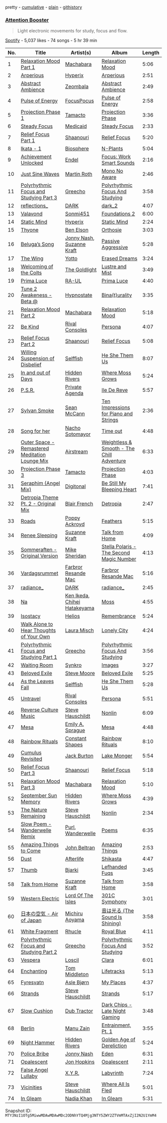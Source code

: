 pretty - [cumulative](/playlists/cumulative/37i9dQZF1DX1SBMQfWoBV6.md) - [plain](/playlists/plain/37i9dQZF1DX1SBMQfWoBV6) - [githistory](https://github.githistory.xyz/mackorone/spotify-playlist-archive/blob/main/playlists/plain/37i9dQZF1DX1SBMQfWoBV6)

### [Attention Booster](https://open.spotify.com/playlist/37i9dQZF1DX1SBMQfWoBV6)

> Light electronic movements for study, focus and flow.

[Spotify](https://open.spotify.com/user/spotify) - 5,037 likes - 74 songs - 5 hr 39 min

| No. | Title | Artist(s) | Album | Length |
|---|---|---|---|---|
| 1 | [Relaxation Mood Part 1](https://open.spotify.com/track/1ITXk2XtlXEEJIjPaYxeHC) | [Machabara](https://open.spotify.com/artist/5OQe8EsRkxUlaeJ8sESTyK) | [Relaxation Mood](https://open.spotify.com/album/4oLFR8aCQj1GECAdnFhuFY) | 5:06 |
| 2 | [Arperious](https://open.spotify.com/track/6NpymTa0H0DXNQcfGBSb9M) | [Hyperix](https://open.spotify.com/artist/2vlHxzMM3LDROyxBioXC2Q) | [Arperious](https://open.spotify.com/album/5rxLM3dUbhXaItPpAsnKbh) | 2:51 |
| 3 | [Abstract Ambience](https://open.spotify.com/track/7hnCKEU2LpfD3tkfgEhnKF) | [Zeombala](https://open.spotify.com/artist/1ERLT1kdPcQocPENfka9M8) | [Abstract Ambience](https://open.spotify.com/album/5067Ai9GOj6ROHmVhUX3mn) | 2:49 |
| 4 | [Pulse of Energy](https://open.spotify.com/track/1iXrptWumZpCohHlTE1ct2) | [FocusPocus](https://open.spotify.com/artist/3PvDMOBR3e0OLBKbEU8V2k) | [Pulse of Energy](https://open.spotify.com/album/4c5VV5hL4mPGqtXgar92Lf) | 2:58 |
| 5 | [Projection Phase 1](https://open.spotify.com/track/3VUaSYzan96brB5zchJx4T) | [Tamacto](https://open.spotify.com/artist/02EvIsE0XWi2HJmTXcK2QQ) | [Projection Phase](https://open.spotify.com/album/5bDTUrvpiVmkj1j1MjegBZ) | 3:36 |
| 6 | [Steady Focus](https://open.spotify.com/track/11lLwgMsGuTS8ENsA1Tf35) | [Medicaid](https://open.spotify.com/artist/5KW4ln3Bh5bLkg02GX1vJT) | [Steady Focus](https://open.spotify.com/album/2JzAOAba2GnsDu1Pk719YI) | 2:33 |
| 7 | [Relief Focus Part 1](https://open.spotify.com/track/4iu11idQuMvhRWfeKsT7eZ) | [Shaanouri](https://open.spotify.com/artist/2FWFKErUkjpSdqcbvTsw33) | [Relief Focus](https://open.spotify.com/album/43OcuIirS6m1pDpabjy9Kx) | 5:20 |
| 8 | [Ikata \- 1](https://open.spotify.com/track/4WpJhXF5NvcZQApCRU7Fih) | [Biosphere](https://open.spotify.com/artist/2rcnAZ6DvORQ365X3zVYpr) | [N\-Plants](https://open.spotify.com/album/6O0NOaFQ56eChOtw47l9VI) | 5:04 |
| 9 | [Achievement Unlocked](https://open.spotify.com/track/1qlpsQZTzBJ3C9Padf3dCp) | [Endel](https://open.spotify.com/artist/3JNr31WfX56vgwBuIcdOt4) | [Focus: Work Smart Sounds](https://open.spotify.com/album/5sVSZ4CGxYznBbbO2DTPvV) | 2:16 |
| 10 | [Just Sine Waves](https://open.spotify.com/track/7J8NbJZXIbR3JLOUk5BITV) | [Martin Roth](https://open.spotify.com/artist/4LoSbPey3kklzX5f2KEks1) | [Mono No Aware](https://open.spotify.com/album/70hyp5k7zuvuI52UZvWBKx) | 2:46 |
| 11 | [Polyrhythmic Focus and Studying Part 3](https://open.spotify.com/track/4vtqAaig1XbUIZbCmZXp1A) | [Greecho](https://open.spotify.com/artist/13x3oBzOHHvA23aEPvrLLx) | [Polyrhythmic Focus And Studying](https://open.spotify.com/album/3eVENAC5Fr5WphpkTIEQz0) | 3:58 |
| 12 | [reflections\_](https://open.spotify.com/track/4ILaye6zO7KQ4jdfcsyZfp) | [DARK](https://open.spotify.com/artist/4mJeYvJH1WW0jLjbUh6VxM) | [dark\_2](https://open.spotify.com/album/5RaaBAphojbpJusuLNsOY9) | 4:07 |
| 13 | [Valavond](https://open.spotify.com/track/6Ff7dIvhOa6wqCxYdNDKSs) | [Sonmi451](https://open.spotify.com/artist/1rQREdU6Zyil9kuBQJvaRN) | [Foundations 2](https://open.spotify.com/album/6NiOKlzucDnE4NJAGPpv06) | 6:00 |
| 14 | [Static Mind](https://open.spotify.com/track/11wGs0bSwN3km6whYMZCiu) | [Hyperix](https://open.spotify.com/artist/2vlHxzMM3LDROyxBioXC2Q) | [Static Mind](https://open.spotify.com/album/71hhZ7on21C40GUYV1CQQ5) | 2:24 |
| 15 | [Thyone](https://open.spotify.com/track/19GN5lWipW5bg1aa8SCLTE) | [Ben Elson](https://open.spotify.com/artist/1OuL8Cuw5Ed403k0dUnloa) | [Orthosie](https://open.spotify.com/album/4NzbetkU7aw0ccC5pV7LIy) | 3:03 |
| 16 | [Beluga’s Song](https://open.spotify.com/track/1BHu8dmQWiwoh7p1vgJZKN) | [Jonny Nash](https://open.spotify.com/artist/4VnaEWTHIwbqbDCwNPpfde), [Suzanne Kraft](https://open.spotify.com/artist/1FTn5osUbCr8n7WgYmbK5m) | [Passive Aggressive](https://open.spotify.com/album/06CnAHZC6NtWc1f0vuKi9l) | 5:28 |
| 17 | [The Wing](https://open.spotify.com/track/4nIdUgjJwddAnfZhggwFpa) | [Yotto](https://open.spotify.com/artist/5Dyfxq0ZrFjjeFBdSNxDbo) | [Erased Dreams](https://open.spotify.com/album/6Q67qjhJcBsMPWS3PXF8kv) | 3:24 |
| 18 | [Welcoming of the Colts](https://open.spotify.com/track/0Htf6VECFgxlVKmS4dHrR0) | [The Goldlight](https://open.spotify.com/artist/35zOaLSrpQwL9mSBQjbK7f) | [Lustre and Mist](https://open.spotify.com/album/1cqYxODeCDRlnOqERNtXn5) | 3:49 |
| 19 | [Prima Luce](https://open.spotify.com/track/6hOMR6CFQICXK8NXpjiBh2) | [RA\-UL](https://open.spotify.com/artist/2JeqxmyESYTBLsPY9Xvdjt) | [Prima Luce](https://open.spotify.com/album/5ETvDJJqpujShOF6sUYaYc) | 4:40 |
| 20 | [Tune 2 Awakeness \- Beta @](https://open.spotify.com/track/2M52JGX9RzoeFFEN4lVMqX) | [Hypnostate](https://open.spotify.com/artist/2W4sX0RRSKjnAd599CxiX6) | [Bina\(t\)urality](https://open.spotify.com/album/0yZdZJKrLqir5aQ0PmwtHe) | 3:35 |
| 21 | [Relaxation Mood Part 2](https://open.spotify.com/track/0U4UCxiNLfa87Qn42aNBta) | [Machabara](https://open.spotify.com/artist/5OQe8EsRkxUlaeJ8sESTyK) | [Relaxation Mood](https://open.spotify.com/album/4oLFR8aCQj1GECAdnFhuFY) | 5:18 |
| 22 | [Be Kind](https://open.spotify.com/track/3rkesmzecZXrKZ7HA68OKZ) | [Rival Consoles](https://open.spotify.com/artist/05lIUgmmsmTX2N9dCKc8rC) | [Persona](https://open.spotify.com/album/1BI2mpiBt99NlNvLka4QhG) | 4:07 |
| 23 | [Relief Focus Part 2](https://open.spotify.com/track/59hLUdNHEoyvpyNzzkuq2i) | [Shaanouri](https://open.spotify.com/artist/2FWFKErUkjpSdqcbvTsw33) | [Relief Focus](https://open.spotify.com/album/43OcuIirS6m1pDpabjy9Kx) | 5:08 |
| 24 | [Willing Suspension of Disbelief](https://open.spotify.com/track/07JOkxdkKHffHm1YLbUhFg) | [Selffish](https://open.spotify.com/artist/0YIcdQQ4Mmhl4l40ubHABn) | [He She Them Us](https://open.spotify.com/album/4oyS54Dgj9V4RfwaWQO5t5) | 8:07 |
| 25 | [In and out of Days](https://open.spotify.com/track/0Rw6XHubnNlZ7joTug4ogA) | [Hidden Rivers](https://open.spotify.com/artist/3hnXe9Zah3sqkO0XzAzebp) | [Where Moss Grows](https://open.spotify.com/album/6o5cdOMQFtNjJD7TQAVb7j) | 5:24 |
| 26 | [P.S.R.](https://open.spotify.com/track/1BUK2OhjoaxPi6n7CPq25q) | [Private Agenda](https://open.spotify.com/artist/0Ach9AicviOrwIPxUPntnA) | [Ile De Reve](https://open.spotify.com/album/6amMyNzSzAfsBfMbe32bws) | 5:57 |
| 27 | [Sylvan Smoke](https://open.spotify.com/track/2Gfs49i4wLusg8WLM8Q3jS) | [Sean McCann](https://open.spotify.com/artist/7c6kXSGmiGhrr8l3CSY0Y2) | [Ten Impressions for Piano and Strings](https://open.spotify.com/album/7DOkAK4tvQ7qtKKlbAAEYK) | 2:36 |
| 28 | [Song for her](https://open.spotify.com/track/0ezGSiP56OzbGTjLQPYqSg) | [Nacho Sotomayor](https://open.spotify.com/artist/4uRLIC5uQs3CzTq7jEcrzJ) | [Time out](https://open.spotify.com/album/0p60DWfZ8j58uv5XeSZaZn) | 4:48 |
| 29 | [Outer Space \- Remastered Meditation Lounge Mix](https://open.spotify.com/track/64F9fI3h6rA2fBcvQI5HGu) | [Airstream](https://open.spotify.com/artist/64ujeKTqpc294czhOH2Dcq) | [Weightless & Smooth \- The Chill Adventure](https://open.spotify.com/album/5X173nYYGZSQzFw4YD6lZH) | 6:33 |
| 30 | [Projection Phase 3](https://open.spotify.com/track/5D2Q2uDmAgXsILAZtq3UqF) | [Tamacto](https://open.spotify.com/artist/02EvIsE0XWi2HJmTXcK2QQ) | [Projection Phase](https://open.spotify.com/album/5bDTUrvpiVmkj1j1MjegBZ) | 4:03 |
| 31 | [Seraphim \(Angel Mix\)](https://open.spotify.com/track/4TAL33N8l0k9Cvjnmqc1Qi) | [Digitonal](https://open.spotify.com/artist/5IRw6qWz0NFImXO3hNOyai) | [Be Still My Bleeping Heart](https://open.spotify.com/album/4zDPv4gYIRFhE1XUVUUO97) | 7:41 |
| 32 | [Detropia Theme Pt\. 2 \- Original Mix](https://open.spotify.com/track/6gBoS2GWFPjv8ysRszX2Se) | [Blair French](https://open.spotify.com/artist/7IRQwSJSMH7eQkLAezNZKQ) | [Detropia](https://open.spotify.com/album/3EE4WBaI3wbzbLCsUKp4Sc) | 2:47 |
| 33 | [Roads](https://open.spotify.com/track/28ihvvOj0MmaQWtmABWxQ4) | [Poppy Ackroyd](https://open.spotify.com/artist/5q3wKuiaCK8BRPZQSvehFd) | [Feathers](https://open.spotify.com/album/1e5MB6FPsENgNnr2U0B4rE) | 5:15 |
| 34 | [Renee Sleeping](https://open.spotify.com/track/0wXlOE5NioNvUozBtNmBUy) | [Suzanne Kraft](https://open.spotify.com/artist/1FTn5osUbCr8n7WgYmbK5m) | [Talk from Home](https://open.spotify.com/album/1RMrV8gQc6f3csRiNoQwP6) | 4:09 |
| 35 | [Sommeraften \- Original Version](https://open.spotify.com/track/6jO16TinSxutKz4QHvwbU2) | [Mike Sheridan](https://open.spotify.com/artist/0qdhFzhTUnvl4DP4rJSGTh) | [Stella Polaris \- The Second Magic Number](https://open.spotify.com/album/6fUjg2z2PnvMpmKRF8lplk) | 4:13 |
| 36 | [Vardagsrummet](https://open.spotify.com/track/6YWvTxRk2dQw2uGCuBLiU1) | [Farbror Resande Mac](https://open.spotify.com/artist/3VMuEdAr2K5O45tO55VSQE) | [Farbror Resande Mac](https://open.spotify.com/album/3hz55vK51FnzXGYfrxAU0w) | 5:16 |
| 37 | [radiance\_](https://open.spotify.com/track/3x7uXaVxr8f4APs8ztqtZR) | [DARK](https://open.spotify.com/artist/4mJeYvJH1WW0jLjbUh6VxM) | [radiance\_](https://open.spotify.com/album/3z6yDp5T1h1jM1wV9chpqy) | 2:45 |
| 38 | [Na](https://open.spotify.com/track/0igayHoCeYUH4KuZubiq4u) | [Ken Ikeda](https://open.spotify.com/artist/7jmgDnD5qtBb0Vw7VsGY7m), [Chihei Hatakeyama](https://open.spotify.com/artist/4G1ZsxfEEztbE1VcnNInPg) | [Moss](https://open.spotify.com/album/6Vco7xYNpXBhgHkANMHQXb) | 4:55 |
| 39 | [Isostacy](https://open.spotify.com/track/6zwtd6jCS3T4ol5cjVnwNu) | [Helios](https://open.spotify.com/artist/592TFYwu9Qb0RC1hKDbX2w) | [Remembrance](https://open.spotify.com/album/2kyXBYYTBjF0vQIux6Vl3D) | 5:24 |
| 40 | [Walk Alone to Hear Thoughts of Your Own](https://open.spotify.com/track/5vS2T09cZO5KK8VXLlB4ZF) | [Laura Misch](https://open.spotify.com/artist/0NrVrf231eji48nhNUJTXe) | [Lonely City](https://open.spotify.com/album/4GyAthXR1rB5aTV4dY5DIP) | 4:24 |
| 41 | [Polyrhythmic Focus and Studying Part 1](https://open.spotify.com/track/6vzlTcJBemMHOK6rNlW99C) | [Greecho](https://open.spotify.com/artist/13x3oBzOHHvA23aEPvrLLx) | [Polyrhythmic Focus And Studying](https://open.spotify.com/album/3eVENAC5Fr5WphpkTIEQz0) | 3:56 |
| 42 | [Waiting Room](https://open.spotify.com/track/3kuPtyMyUHU12IY37YpQyn) | [Synkro](https://open.spotify.com/artist/4B5oxjbZ2CClTNt8iEiC4n) | [Images](https://open.spotify.com/album/30nbMptCBZMuRjdfS0ACdL) | 3:27 |
| 43 | [Beloved Exile](https://open.spotify.com/track/0fnZFOirxnGpo9UdaG8Ndj) | [Steve Moore](https://open.spotify.com/artist/7kcEevbRjcqtpjVgoYcq05) | [Beloved Exile](https://open.spotify.com/album/40TxdeBrR0OTGQD6etnhyJ) | 5:25 |
| 44 | [As the Leaves Fall](https://open.spotify.com/track/6IL0hp5UGrDvL0S1B7UVM1) | [Selffish](https://open.spotify.com/artist/0YIcdQQ4Mmhl4l40ubHABn) | [He She Them Us](https://open.spotify.com/album/4oyS54Dgj9V4RfwaWQO5t5) | 5:28 |
| 45 | [Untravel](https://open.spotify.com/track/39tUHDzQ5nlGPtYaA71Y9v) | [Rival Consoles](https://open.spotify.com/artist/05lIUgmmsmTX2N9dCKc8rC) | [Persona](https://open.spotify.com/album/1BI2mpiBt99NlNvLka4QhG) | 5:51 |
| 46 | [Reverse Culture Music](https://open.spotify.com/track/31Wl8j2L7CUPXjyQ4QCFfK) | [Steve Hauschildt](https://open.spotify.com/artist/2L00vHmYcwC9OlsEv6M5UO) | [Nonlin](https://open.spotify.com/album/1HG66ZvnAjtbKyWoXvBLTn) | 6:09 |
| 47 | [Mesa](https://open.spotify.com/track/5DKCnRq996KYGkzOwSWcGV) | [Emily A\. Sprague](https://open.spotify.com/artist/3GeWutjuNRg9uRqiIejRT9) | [Mesa](https://open.spotify.com/album/1bZmrAVkNM71HIrVHSDP30) | 4:48 |
| 48 | [Rainbow Rituals](https://open.spotify.com/track/4th6rCEHEtmBiP3kFTsyTF) | [Constant Shapes](https://open.spotify.com/artist/4O81OJGfgxw7hD2lXowBNy) | [Rainbow Rituals](https://open.spotify.com/album/4hmdNKvi9gh5dJ9o6UpAuw) | 8:10 |
| 49 | [Cumulus Revisited](https://open.spotify.com/track/2ez9u28AzhRDfvjg3PHaro) | [Jack Burton](https://open.spotify.com/artist/6AnQoELy6TktzDtKzHORHZ) | [Lake Monger](https://open.spotify.com/album/3fanKX5paSuCg8V0InZFbZ) | 5:54 |
| 50 | [Relief Focus Part 3](https://open.spotify.com/track/7pSKNm4guMlOJ3YJPcVD79) | [Shaanouri](https://open.spotify.com/artist/2FWFKErUkjpSdqcbvTsw33) | [Relief Focus](https://open.spotify.com/album/43OcuIirS6m1pDpabjy9Kx) | 5:18 |
| 51 | [Relaxation Mood Part 3](https://open.spotify.com/track/3qGDQ5XW2u826nLF5Wq9Cn) | [Machabara](https://open.spotify.com/artist/5OQe8EsRkxUlaeJ8sESTyK) | [Relaxation Mood](https://open.spotify.com/album/4oLFR8aCQj1GECAdnFhuFY) | 5:10 |
| 52 | [September Sun Memory](https://open.spotify.com/track/1zFEzGl2UDVZQoIifW9U5q) | [Hidden Rivers](https://open.spotify.com/artist/3hnXe9Zah3sqkO0XzAzebp) | [Where Moss Grows](https://open.spotify.com/album/6o5cdOMQFtNjJD7TQAVb7j) | 4:39 |
| 53 | [The Nature Remaining](https://open.spotify.com/track/37b5FbBDQCxAPherM5mCsv) | [Steve Hauschildt](https://open.spotify.com/artist/2L00vHmYcwC9OlsEv6M5UO) | [Nonlin](https://open.spotify.com/album/1HG66ZvnAjtbKyWoXvBLTn) | 2:34 |
| 54 | [Slow Poem \- Wanderwelle Remix](https://open.spotify.com/track/3OP4YAMeW1xKDfPNlfBQlL) | [Purl](https://open.spotify.com/artist/3YdYnP4A4qJtw2sm4YmY1f), [Wanderwelle](https://open.spotify.com/artist/2042fteQud87cIM8K6VARW) | [Poems](https://open.spotify.com/album/66IidTi4UcG2eTrTVeQGak) | 6:35 |
| 55 | [Amazing Things to Come](https://open.spotify.com/track/6ocXaLZ1ooYNJejDnGxRx8) | [John Beltran](https://open.spotify.com/artist/0si3qPiSptTnVbdGByVAMd) | [Amazing Things](https://open.spotify.com/album/0DBiS3ynX5LmsZjv7OnvQW) | 2:53 |
| 56 | [Dust](https://open.spotify.com/track/0SVkJnFaT6y5eCMosHwvVZ) | [Afterlife](https://open.spotify.com/artist/6gnvHPFDgWP4LiES4X0Ajz) | [Shikasta](https://open.spotify.com/album/0IONJPCk2P7ym03G3RGwh9) | 4:47 |
| 57 | [Thumb](https://open.spotify.com/track/0xMBvIDJFsMbrs1BHDVpFq) | [Bjarki](https://open.spotify.com/artist/6FtSCON62H1CEJtN39y9yI) | [Lefhanded Fuqs](https://open.spotify.com/album/0oRaS0KTSRRAOfZnZova2C) | 3:45 |
| 58 | [Talk from Home](https://open.spotify.com/track/48rB6oYm5Tej08IHn6aJsB) | [Suzanne Kraft](https://open.spotify.com/artist/1FTn5osUbCr8n7WgYmbK5m) | [Talk from Home](https://open.spotify.com/album/1RMrV8gQc6f3csRiNoQwP6) | 3:58 |
| 59 | [Western Electric](https://open.spotify.com/track/5LwWTwkjy0IZLbneYZ6IXS) | [Lord Of The Isles](https://open.spotify.com/artist/2PoiNhvPSC4fivyrDJOoru) | [301C Symphony](https://open.spotify.com/album/7xoinXkUgCctFPr9VnzY6u) | 3:01 |
| 60 | [日本の空気 \- Air of Japan](https://open.spotify.com/track/4wKQfi7BK5PgqkOyy288Iw) | [Michiru Aoyama](https://open.spotify.com/artist/75cLQlfceOKJMop2LqS4Fu) | [音は光る \(The Sound Is Shining\)](https://open.spotify.com/album/1GYbiaI0mZ9OQPnggq6d4T) | 3:58 |
| 61 | [White Fragment](https://open.spotify.com/track/2wnKNjSi5RMSIUgNMV46W7) | [Rhucle](https://open.spotify.com/artist/0y0cl3t1UlQf0730g7Zjkl) | [Royal Blue](https://open.spotify.com/album/6pmKXb63Osnj2DnCy0lb2z) | 4:11 |
| 62 | [Polyrhythmic Focus and Studying Part 2](https://open.spotify.com/track/5FneMKMi7lIfZfNckmb9oo) | [Greecho](https://open.spotify.com/artist/13x3oBzOHHvA23aEPvrLLx) | [Polyrhythmic Focus And Studying](https://open.spotify.com/album/3eVENAC5Fr5WphpkTIEQz0) | 3:52 |
| 63 | [Vespera](https://open.spotify.com/track/0K4cKSPVOmhept61aZto3P) | [Loscil](https://open.spotify.com/artist/3GM5cpCBadq2PMHjFoEvhK) | [Clara](https://open.spotify.com/album/1QU235rCtednzHCJgperwb) | 6:01 |
| 64 | [Enchanting](https://open.spotify.com/track/3JBLGpxaBZrhnrOwmUV99n) | [Tom Middleton](https://open.spotify.com/artist/7KygebVvltzvrQxNnukuFT) | [Lifetracks](https://open.spotify.com/album/1wM3q5NJN8n0Y2hi4fPfSi) | 5:13 |
| 65 | [Fyresvatn](https://open.spotify.com/track/3oXtuTObYRvhsShC7I96M5) | [Asle Bjørn](https://open.spotify.com/artist/5ktwEgR7MPFnz1QuYdUcmq) | [My Places](https://open.spotify.com/album/0hBJ0y5ms0sU5j2tK7X75J) | 4:37 |
| 66 | [Strands](https://open.spotify.com/track/0XA6999Nceq9KDYlqC7H06) | [Steve Hauschildt](https://open.spotify.com/artist/2L00vHmYcwC9OlsEv6M5UO) | [Strands](https://open.spotify.com/album/2W0Onu4JKgSYhJAzR19cZ0) | 5:17 |
| 67 | [Slow Cushion](https://open.spotify.com/track/37yBASNjiBBcn3ilKqdW5W) | [Dub Tractor](https://open.spotify.com/artist/3uBuZhRPzJrsdk6JxJWJuw) | [Dark Chips \- Late Night Gaming](https://open.spotify.com/album/6sWMb2CMnQDv05yUopSLpV) | 3:48 |
| 68 | [Berlin](https://open.spotify.com/track/2ydduzcA723lZ4K9DLq8io) | [Manu Zain](https://open.spotify.com/artist/6MIXwGBFXAuLoaZ6s0fCT7) | [Entrainment, Pt\. 1](https://open.spotify.com/album/72HmKF1GsLmqCcGgCDFnOV) | 3:55 |
| 69 | [Night Hammer](https://open.spotify.com/track/661gdtPwxBK9pYp3nulHoS) | [Hidden Rivers](https://open.spotify.com/artist/3hnXe9Zah3sqkO0XzAzebp) | [Golden Age of Dereliction](https://open.spotify.com/album/29gXtFxpaHQZIC3Ab13Q5s) | 5:24 |
| 70 | [Police Bribe](https://open.spotify.com/track/1yklYLJIko5j4Xyl7lWyl4) | [Jonny Nash](https://open.spotify.com/artist/4VnaEWTHIwbqbDCwNPpfde) | [Eden](https://open.spotify.com/album/5OAhAX8l7bD69fqhgKuGoH) | 6:31 |
| 71 | [Opalescent](https://open.spotify.com/track/4Bpx1CO7TsoaLKxQ4anISr) | [Jon Hopkins](https://open.spotify.com/artist/7yxi31szvlbwvKq9dYOmFI) | [Opalescent](https://open.spotify.com/album/04GI4HyiQkhccc95GVAaan) | 2:11 |
| 72 | [False Angel Lullaby](https://open.spotify.com/track/5Q9QWEZCmxTMTC25HrUaEf) | [X.Y.R.](https://open.spotify.com/artist/6toHLoCsmqKPjtprSVucxz) | [Labyrinth](https://open.spotify.com/album/2uXc2ajokBOxI2FX27icQ9) | 7:24 |
| 73 | [Vicinities](https://open.spotify.com/track/0GbG6xZEk5vvGGkXyqaAHI) | [Steve Hauschildt](https://open.spotify.com/artist/2L00vHmYcwC9OlsEv6M5UO) | [Where All Is Fled](https://open.spotify.com/album/0DSX1JfPpFz03OmBHJBRsG) | 5:01 |
| 74 | [In Gleam](https://open.spotify.com/track/65n315tA59gt8sAUdG4Bcc) | [Nadia Khan](https://open.spotify.com/artist/0loiPes37ZaRogGkUvPRNQ) | [In Gleam](https://open.spotify.com/album/2IJI1sCPaJvqx9yInRORd0) | 5:31 |

Snapshot ID: `MTY3NzI1OTg5MiwwMDAwMDAwMDc2ODNhYTQ4Mjg3NTY5ZWY2ZTVmMTAxZjI2N2U1YmM4`
